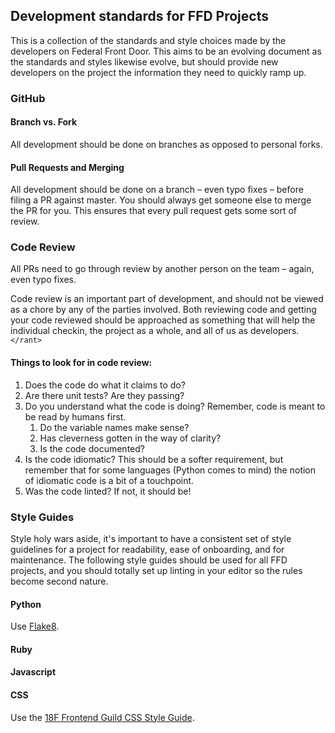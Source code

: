 ## Development standards for FFD Projects

This is a collection of the standards and style choices made by the developers on Federal Front Door. This aims to be an evolving document as the standards and styles likewise evolve, but should provide new developers on the project the information they need to quickly ramp up.

### GitHub

#### Branch vs. Fork

All development should be done on branches as opposed to personal forks.

#### Pull Requests and Merging

All development should be done on a branch – even typo fixes – before filing a PR against master. You should always get someone else to merge the PR for you. This ensures that every pull request gets some sort of review.

### Code Review

All PRs need to go through review by another person on the team – again, even typo fixes.

Code review is an important part of development, and should not be viewed as a chore by any of the parties involved. Both reviewing code and getting your code reviewed should be approached as something that will help the individual checkin, the project as a whole, and all of us as developers. `</rant>`

#### Things to look for in code review:
1. Does the code do what it claims to do?
1. Are there unit tests? Are they passing?
1. Do you understand what the code is doing? Remember, code is meant to be read by humans first.
    1. Do the variable names make sense?
    1. Has cleverness gotten in the way of clarity?
    1. Is the code documented?
1. Is the code idiomatic? This should be a softer requirement, but remember that for some languages (Python comes to mind) the notion of idiomatic code is a bit of a touchpoint.
1. Was the code linted? If not, it should be!

### Style Guides

Style holy wars aside, it's important to have a consistent set of style guidelines for a project for readability, ease of onboarding, and for maintenance. The following style guides should be used for all FFD projects, and you should totally set up linting in your editor so the rules become second nature.

#### Python

Use [Flake8](https://pypi.python.org/pypi/flake8).

#### Ruby

#### Javascript

#### CSS

Use the [18F Frontend Guild CSS Style Guide](https://pages.18f.gov/frontend/css-coding-styleguide/).
